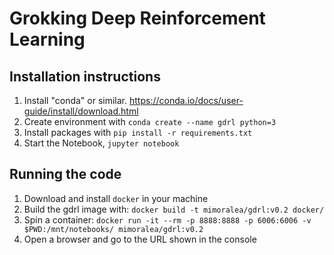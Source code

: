 # Grokking Deep Reinforcement Learning

## Installation instructions
  1. Install "conda" or similar. https://conda.io/docs/user-guide/install/download.html
  2. Create environment with `conda create --name gdrl python=3`
  3. Install packages with `pip install -r requirements.txt`
  4. Start the Notebook, `jupyter notebook`

## Running the code
  1. Download and install `docker` in your machine
  2. Build the gdrl image with: `docker build -t mimoralea/gdrl:v0.2 docker/`
  3. Spin a container: `docker run -it --rm -p 8888:8888 -p 6006:6006 -v $PWD:/mnt/notebooks/ mimoralea/gdrl:v0.2`
  4. Open a browser and go to the URL shown in the console
